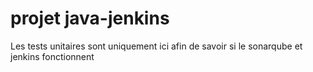 # projet java-jenkins

Les tests unitaires sont uniquement ici afin de savoir si le sonarqube et jenkins fonctionnent
